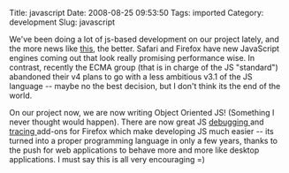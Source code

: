 Title: javascript
Date: 2008-08-25 09:53:50
Tags: imported
Category: development
Slug: javascript

We've been doing a lot of js-based development on our project lately, and the more news like <a href="http://shaver.off.net/diary/2008/08/22/the-birth-of-a-faster-monkey/">this</a>, the better.  Safari and Firefox have new JavaScript engines coming out that look really promising performance wise.  In contrast, recently the ECMA group (that is in charge of the JS "standard") abandoned their v4 plans to go with a less ambitious v3.1 of the JS language -- maybe no the best decision, but I don't think its the end of the world.

On our project now, we are now writing Object Oriented JS! (Something I never thought would happen).  There are now great JS <a href="http://getfirebug.com/">debugging </a>and <a href="http://www.hacksrus.com/~ginda/venkman/">tracing </a>add-ons for Firefox which make developing JS much easier -- its turned into a proper programming language in only a few years, thanks to the push for web applications to behave more and more like desktop applications.  I must say this is all very encouraging =)
